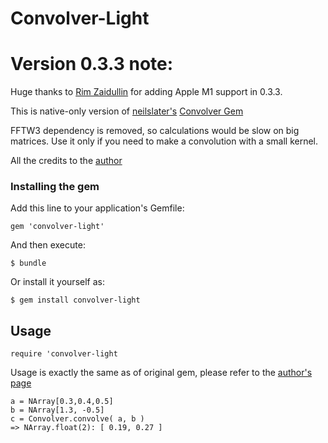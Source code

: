# Convolver-Light

# Version 0.3.3 note:
Huge thanks to [Rim Zaidullin](https://github.com/tinybit) for adding Apple M1 support in 0.3.3.


This is native-only version of [neilslater's](https://github.com/neilslater) [Convolver Gem](https://github.com/neilslater/convolver)

FFTW3 dependency is removed, so calculations would be slow on big matrices. Use it only if you need to make a convolution with a small kernel.

All the credits to the [author](https://github.com/neilslater)

### Installing the gem

Add this line to your application's Gemfile:

    gem 'convolver-light'

And then execute:

    $ bundle

Or install it yourself as:

    $ gem install convolver-light

## Usage

    require 'convolver-light

Usage is exactly the same as of original gem, please refer to the [author's page](https://github.com/neilslater/convolver)

```
a = NArray[0.3,0.4,0.5]
b = NArray[1.3, -0.5]
c = Convolver.convolve( a, b )
=> NArray.float(2): [ 0.19, 0.27 ]
```

